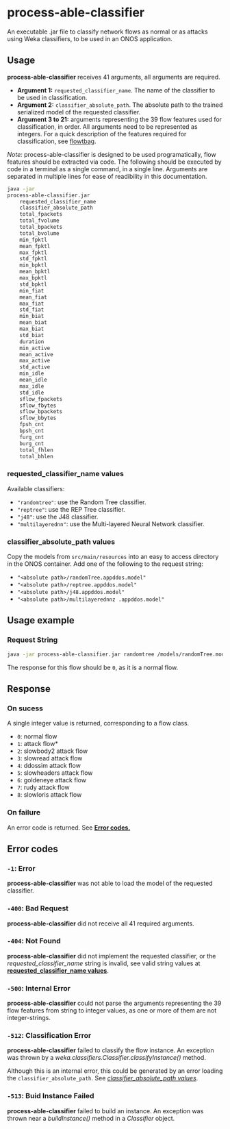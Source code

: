 # process-able-classifier

An executable .jar file to classify network flows as normal or as attacks using Weka classifiers, to be used in an ONOS application. 

## Usage

**process-able-classifier** receives 41 arguments, all arguments are required.

*  **Argument 1:** `requested_classifier_name`. The name of the classifier to be used in classification.
* **Argument 2:** `classifier_absolute_path`. The absolute path to the trained serialized model of the requested classifier.
* **Argument 3 to 21:** arguments representing the 39 flow features used for classification, in order. All arguments need to be represented as integers. For a quick description of the features required for classification, see [flowtbag](https://github.com/DanielArndt/flowtbag/wiki/features).

*Note:* process-able-classifier is designed to be used programatically, flow features should be extracted via code. The following should be executed by code in a terminal as a single command, in a single line. Arguments are separated in multiple lines for ease of readibility in this documentation.

```bash
java -jar 
process-able-classifier.jar 
    requested_classifier_name 
    classifier_absolute_path 
    total_fpackets 
    total_fvolume 
    total_bpackets 
    total_bvolume 
    min_fpktl 
    mean_fpktl 
    max_fpktl 
    std_fpktl 
    min_bpktl 
    mean_bpktl 
    max_bpktl 
    std_bpktl 
    min_fiat 
    mean_fiat 
    max_fiat 
    std_fiat 
    min_biat 
    mean_biat 
    max_biat 
    std_biat 
    duration 
    min_active 
    mean_active 
    max_active 
    std_active 
    min_idle 
    mean_idle 
    max_idle 
    std_idle 
    sflow_fpackets 
    sflow_fbytes 
    sflow_bpackets 
    sflow_bbytes 
    fpsh_cnt 
    bpsh_cnt 
    furg_cnt 
    burg_cnt 
    total_fhlen 
    total_bhlen
```

### requested_classifier_name values

Available classifiers:

* `"randomtree"`: use the Random Tree classifier.
* `"reptree"`: use the REP Tree classifier.
* `"j48"`: use the J48 classifier.
* `"multilayerednn"`: use the Multi-layered Neural Network classifier.

### classifier_absolute_path values

Copy the models from `src/main/resources` into an easy to access directory in the ONOS container. Add one of the following to the request string:

* `"<absolute path>/randomTree.appddos.model"`
* `"<absolute path>/reptree.appddos.model"`
* `"<absolute path>/j48.appddos.model"`
* `"<absolute path>/multilayerednnz .appddos.model"`

## Usage example

### Request String 

```bash
java -jar process-able-classifier.jar randomtree /models/randomTree.model 29 2478 76 51566 40 85 280 54 40 678 1500 686 0 0 5 0 0 0 5 0 5 5 5 5 0 0 0 0 0 29 2478 76 51566 17 32 0 0 1168 3056
```

The response for this flow should be `0`, as it is a normal flow.

## Response

### On sucess

A single integer value is returned, corresponding to a flow class.

* `0`: normal flow
* `1`: attack flow*
* `2`: slowbody2 attack flow
* `3`: slowread attack flow
* `4`: ddossim attack flow
* `5`: slowheaders attack flow
* `6`: goldeneye attack flow
* `7`: rudy attack flow
* `8`: slowloris attack flow

### On failure

An error code is returned. See [**Error codes.**](##error-codes)

## Error codes

### `-1`: Error
**process-able-classifier** was not able to load the model of the requested classifier.

### `-400`: Bad Request
**process-able-classifier** did not receive all 41 required arguments.

    
### `-404`: Not Found
**process-able-classifier** did not implement the requested classifier, or the *requested_classifier_name* string is invalid, see valid string values at [**requested_classifier_name values**](#requested_classifier_name-values).

### `-500`: Internal Error
**process-able-classifier** could not parse the arguments representing the 39 flow features from string to integer values, as one or more of them are not integer-strings.

### `-512`: Classification Error
**process-able-classifier** failed to classify the flow instance. An exception was thrown by a *weka.classifiers.Classifier.classifyInstance()* method.

Although this is an internal error, this could be generated by an error loading the `classifier_absolute_path`. See [*classifier_absolute_path values*](#classifier_absolute_path-values).

### `-513`: Buid Instance Failed
**process-able-classifier** failed to build an instance. An exception was thrown near a *buildInstance()* method in a *Classifier* object.